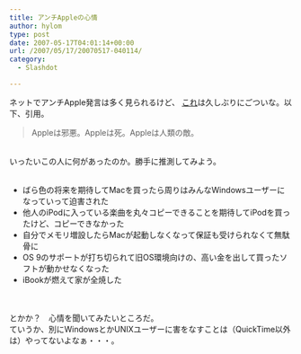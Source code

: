 ```yaml
---
title: アンチAppleの心情
author: hylom
type: post
date: 2007-05-17T04:01:14+00:00
url: /2007/05/17/20070517-040114/
category:
  - Slashdot

---
```

ネットでアンチApple発言は多く見られるけど、 [これ][1]は久しぶりにごついな。以下、引用。 

> <div>
>   Appleは邪悪。Appleは死。Appleは人類の敵。
> </div>

</br>   
いったいこの人に何があったのか。勝手に推測してみよう。</br>  
</br> 

  * ばら色の将来を期待してMacを買ったら周りはみんなWindowsユーザーになっていって迫害された 
  * 他人のiPodに入っている楽曲を丸々コピーできることを期待してiPodを買ったけど、コピーできなかった 
  * 自分でメモリ増設したらMacが起動しなくなって保証も受けられなくて無駄骨に 
  * OS 9のサポートが打ち切られて旧OS環境向けの、高い金を出して買ったソフトが動かせなくなった 
  * iBookが燃えて家が全焼した 

</br>  
</br>   
とかか？　心情を聞いてみたいところだ。</br>   
ていうか、別にWindowsとかUNIXユーザーに害をなすことは（QuickTime以外は）やってないよなぁ・・・。</br>  
</br>  
</br>

 [1]: http://slashdot.jp/it/comments.pl?sid=361836&cid=1158360

